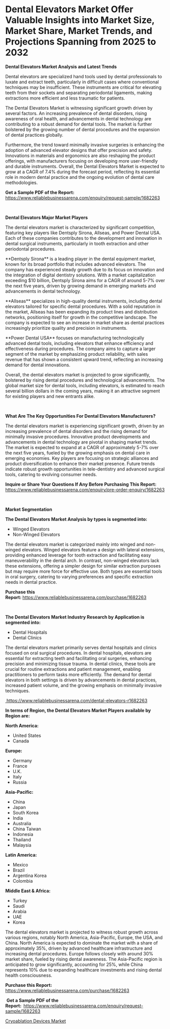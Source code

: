 <p><h1>Dental Elevators Market Offer Valuable Insights into Market Size, Market Share, Market Trends, and Projections Spanning from 2025 to 2032</h1></p><p><strong>Dental Elevators Market Analysis and Latest Trends</strong></p>
<p><p>Dental elevators are specialized hand tools used by dental professionals to luxate and extract teeth, particularly in difficult cases where conventional techniques may be insufficient. These instruments are critical for elevating teeth from their sockets and separating periodontal ligaments, making extractions more efficient and less traumatic for patients.</p><p>The Dental Elevators Market is witnessing significant growth driven by several factors. An increasing prevalence of dental disorders, rising awareness of oral health, and advancements in dental technology are contributing to a robust demand for dental tools. The market is further bolstered by the growing number of dental procedures and the expansion of dental practices globally.</p><p>Furthermore, the trend toward minimally invasive surgeries is enhancing the adoption of advanced elevator designs that offer precision and safety. Innovations in materials and ergonomics are also reshaping the product offerings, with manufacturers focusing on developing more user-friendly and durable instruments. Overall, the Dental Elevators Market is expected to grow at a CAGR of 7.4% during the forecast period, reflecting its essential role in modern dental practice and the ongoing evolution of dental care methodologies.</p></p>
<p><strong>Get a Sample PDF of the Report:&nbsp;</strong> <a href="https://www.reliablebusinessarena.com/enquiry/request-sample/1682263?utm_campaign=1891&utm_medium=2&utm_source=Github&utm_content=ia&utm_term=04032025&utm_id=dental-elevators">https://www.reliablebusinessarena.com/enquiry/request-sample/1682263</a></p>
<p>&nbsp;</p>
<p><strong>Dental Elevators Major Market Players</strong></p>
<p><p>The dental elevators market is characterized by significant competition, featuring key players like Dentsply Sirona, Allseas, and Power Dental USA. Each of these companies contributes to the development and innovation in dental surgical instruments, particularly in tooth extraction and other periodontal procedures.</p><p>**Dentsply Sirona** is a leading player in the dental equipment market, known for its broad portfolio that includes advanced elevators. The company has experienced steady growth due to its focus on innovation and the integration of digital dentistry solutions. With a market capitalization exceeding $10 billion, Dentsply Sirona aims for a CAGR of around 5-7% over the next five years, driven by growing demand in emerging markets and advancements in dental technology.</p><p>**Allseas** specializes in high-quality dental instruments, including dental elevators tailored for specific dental procedures. With a solid reputation in the market, Allseas has been expanding its product lines and distribution networks, positioning itself for growth in the competitive landscape. The company is expected to see an increase in market share as dental practices increasingly prioritize quality and precision in instruments.</p><p>**Power Dental USA** focuses on manufacturing technologically advanced dental tools, including elevators that enhance efficiency and effectiveness during procedures. The company aims to capture a larger segment of the market by emphasizing product reliability, with sales revenue that has shown a consistent upward trend, reflecting an increasing demand for dental innovations.</p><p>Overall, the dental elevators market is projected to grow significantly, bolstered by rising dental procedures and technological advancements. The global market size for dental tools, including elevators, is estimated to reach several billion dollars in the coming years, making it an attractive segment for existing players and new entrants alike.</p></p>
<p>&nbsp;</p>
<p><strong>What Are The Key Opportunities For Dental Elevators Manufacturers?</strong></p>
<p><p>The dental elevators market is experiencing significant growth, driven by an increasing prevalence of dental disorders and the rising demand for minimally invasive procedures. Innovative product developments and advancements in dental technology are pivotal in shaping market trends. The market is expected to expand at a CAGR of approximately 5-7% over the next five years, fueled by the growing emphasis on dental care in emerging economies. Key players are focusing on strategic alliances and product diversification to enhance their market presence. Future trends indicate robust growth opportunities in tele-dentistry and advanced surgical tools, catering to evolving consumer needs.</p></p>
<p><strong>Inquire or Share Your Questions If Any Before Purchasing This Report:</strong> <a href="https://www.reliablebusinessarena.com/enquiry/pre-order-enquiry/1682263?utm_campaign=1891&utm_medium=2&utm_source=Github&utm_content=ia&utm_term=04032025&utm_id=dental-elevators">https://www.reliablebusinessarena.com/enquiry/pre-order-enquiry/1682263</a></p>
<p>&nbsp;</p>
<p><strong>Market Segmentation</strong></p>
<p><strong>The Dental Elevators Market Analysis by types is segmented into:</strong></p>
<p><ul><li>Winged Elevators</li><li>Non-Winged Elevators</li></ul></p>
<p><p>The dental elevators market is categorized mainly into winged and non-winged elevators. Winged elevators feature a design with lateral extensions, providing enhanced leverage for tooth extraction and facilitating easy maneuverability in the dental arch. In contrast, non-winged elevators lack these extensions, offering a simpler design for similar extraction purposes but may require more force for effective use. Both types are essential tools in oral surgery, catering to varying preferences and specific extraction needs in dental practice.</p></p>
<p><strong>Purchase this Report:&nbsp;</strong><a href="https://www.reliablebusinessarena.com/purchase/1682263?utm_campaign=1891&utm_medium=2&utm_source=Github&utm_content=ia&utm_term=04032025&utm_id=dental-elevators">https://www.reliablebusinessarena.com/purchase/1682263</a></p>
<p>&nbsp;</p>
<p><strong>The Dental Elevators Market Industry Research by Application is segmented into:</strong></p>
<p><ul><li>Dental Hospitals</li><li>Dental Clinics</li></ul></p>
<p><p>The dental elevators market primarily serves dental hospitals and clinics focused on oral surgical procedures. In dental hospitals, elevators are essential for extracting teeth and facilitating oral surgeries, enhancing precision and minimizing tissue trauma. In dental clinics, these tools are crucial for routine extractions and patient management, enabling practitioners to perform tasks more efficiently. The demand for dental elevators in both settings is driven by advancements in dental practices, increased patient volume, and the growing emphasis on minimally invasive techniques.</p></p>
<p><a href="https://www.reliablebusinessarena.com/dental-elevators-r1682263?utm_campaign=1891&utm_medium=2&utm_source=Github&utm_content=ia&utm_term=04032025&utm_id=dental-elevators">&nbsp;https://www.reliablebusinessarena.com/dental-elevators-r1682263</a></p>
<p><strong>In terms of Region, the Dental Elevators Market Players available by Region are:</strong></p>
<p>
    <p> <strong> North America: </strong>
        <ul>
            <li>United States</li>
            <li>Canada</li>
        </ul>
        </p> 
    <p> <strong> Europe: </strong>
        <ul>
            <li>Germany</li>
            <li>France</li>
            <li>U.K.</li>
            <li>Italy</li>
            <li>Russia</li>
        </ul>
        </p> 
    <p> <strong> Asia-Pacific: </strong>
        <ul>
            <li>China</li>
            <li>Japan</li>
            <li>South Korea</li>
            <li>India</li>
            <li>Australia</li>
            <li>China Taiwan</li>
            <li>Indonesia</li>
            <li>Thailand</li>
            <li>Malaysia</li>
        </ul>
        </p> 
    <p> <strong> Latin America: </strong>
        <ul>
            <li>Mexico</li>
            <li>Brazil</li>
            <li>Argentina Korea</li>
            <li>Colombia</li>
        </ul>
        </p> 
    <p> <strong> Middle East & Africa: </strong>
        <ul>
            <li>Turkey</li>
            <li>Saudi</li>
            <li>Arabia</li>
            <li>UAE</li>
            <li>Korea</li>
        </ul>
    </p>
    </p>
<p><p>The dental elevators market is projected to witness robust growth across various regions, notably North America, Asia-Pacific, Europe, the USA, and China. North America is expected to dominate the market with a share of approximately 35%, driven by advanced healthcare infrastructure and increasing dental procedures. Europe follows closely with around 30% market share, fueled by rising dental awareness. The Asia-Pacific region is anticipated to grow significantly, accounting for 25%, while China represents 10% due to expanding healthcare investments and rising dental health consciousness.</p></p>
<p><strong>Purchase this Report: </strong><a href="https://www.reliablebusinessarena.com/purchase/1682263?utm_campaign=1891&utm_medium=2&utm_source=Github&utm_content=ia&utm_term=04032025&utm_id=dental-elevators">https://www.reliablebusinessarena.com/purchase/1682263</a></p>
<p>&nbsp;<strong>Get a Sample PDF of the Report:&nbsp;&nbsp;</strong><a href="https://www.reliablebusinessarena.com/enquiry/request-sample/1682263?utm_campaign=1891&utm_medium=2&utm_source=Github&utm_content=ia&utm_term=04032025&utm_id=dental-elevators">https://www.reliablebusinessarena.com/enquiry/request-sample/1682263</a></p>
<p><strong></strong></p>
<p><p><a href="https://github.com/Krish2023na/Market-Research-Report-List-7/blob/main/cryoablation-devices-market.md?utm_campaign=1891&utm_medium=2&utm_source=Github&utm_content=ia&utm_term=04032025&utm_id=dental-elevators">Cryoablation Devices Market</a></p></p>
